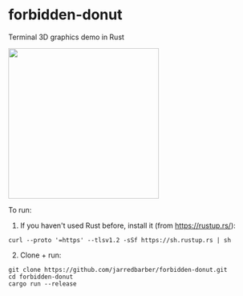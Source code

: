 # forbidden-donut
Terminal 3D graphics demo in Rust

<img src="https://raw.githubusercontent.com/jarredbarber/forbidden-donut/main/donut.png" width="300" height="300">

To run:

1. If you haven't used Rust before, install it (from https://rustup.rs/):

```curl --proto '=https' --tlsv1.2 -sSf https://sh.rustup.rs | sh```

2. Clone + run:
```
git clone https://github.com/jarredbarber/forbidden-donut.git
cd forbidden-donut
cargo run --release
```
